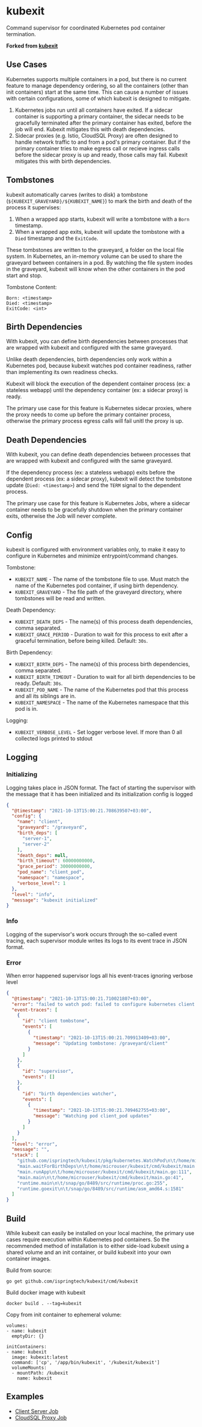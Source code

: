 # kubexit

Command supervisor for coordinated Kubernetes pod container termination.

**Forked from [kubexit](https://github.com/karlkfi/kubexit)**

## Use Cases

Kubernetes supports multiple containers in a pod, but there is no current feature to manage dependency ordering, so all the containers (other than init containers) start at the same time. This can cause a number of issues with certain configurations, some of which kubexit is designed to mitigate.

1. Kubernetes jobs run until all containers have exited. If a sidecar container is supporting a primary container, the sidecar needs to be gracefully terminated after the primary container has exited, before the job will end. Kubexit mitigates this with death dependencies.
2. Sidecar proxies (e.g. Istio, CloudSQL Proxy) are often designed to handle network traffic to and from a pod's primary container. But if the primary container tries to make egress call or recieve ingress calls before the sidecar proxy is up and ready, those calls may fail. Kubexit mitigates this with birth dependencies.

## Tombstones

kubexit automatically carves (writes to disk) a tombstone (`${KUBEXIT_GRAVEYARD}/${KUBEXIT_NAME}`) to mark the birth and death of the process it supervises:

1. When a wrapped app starts, kubexit will write a tombstone with a `Born` timestamp.
1. When a wrapped app exits, kubexit will update the tombstone with a `Died` timestamp and the `ExitCode`.

These tombstones are written to the graveyard, a folder on the local file system. In Kubernetes, an in-memory volume can be used to share the graveyard between containers in a pod. By watching the file system inodes in the graveyard, kubexit will know when the other containers in the pod start and stop.

Tombstone Content:

```
Born: <timestamp>
Died: <timestamp>
ExitCode: <int>
```

## Birth Dependencies

With kubexit, you can define birth dependencies between processes that are wrapped with kubexit and configured with the same graveyard.

Unlike death dependencies, birth dependencies only work within a Kubernetes pod, because kubexit watches pod container readiness, rather than implementing its own readiness checks.

Kubexit will block the execution of the dependent container process (ex: a stateless webapp) until the dependency container (ex: a sidecar proxy) is ready.

The primary use case for this feature is Kubernetes sidecar proxies, where the proxy needs to come up before the primary container process, otherwise the primary process egress calls will fail unitl the proxy is up.

## Death Dependencies

With kubexit, you can define death dependencies between processes that are wrapped with kubexit and configured with the same graveyard.

If the dependency process (ex: a stateless webapp) exits before the dependent process (ex: a sidecar proxy), kubexit will detect the tombstone update (`Died: <timestamp>`) and send the `TERM` signal to the dependent process.

The primary use case for this feature is Kubernetes Jobs, where a sidecar container needs to be gracefully shutdown when the primary container exits, otherwise the Job will never complete.

## Config

kubexit is configured with environment variables only, to make it easy to configure in Kubernetes and minimize entrypoint/command changes.

Tombstone:
- `KUBEXIT_NAME` - The name of the tombstone file to use. Must match the name of the Kubernetes pod container, if using birth dependency.
- `KUBEXIT_GRAVEYARD` - The file path of the graveyard directory, where tombstones will be read and written.

Death Dependency:
- `KUBEXIT_DEATH_DEPS` - The name(s) of this process death dependencies, comma separated.
- `KUBEXIT_GRACE_PERIOD` - Duration to wait for this process to exit after a graceful termination, before being killed. Default: `30s`.

Birth Dependency:
- `KUBEXIT_BIRTH_DEPS` - The name(s) of this process birth dependencies, comma separated.
- `KUBEXIT_BIRTH_TIMEOUT` - Duration to wait for all birth dependencies to be ready. Default: `30s`.
- `KUBEXIT_POD_NAME` - The name of the Kubernetes pod that this process and all its siblings are in.
- `KUBEXIT_NAMESPACE` - The name of the Kubernetes namespace that this pod is in.

Logging:
- `KUBEXIT_VERBOSE_LEVEL` - Set logger verbose level. If more than 0 all collected logs printed to stdout

## Logging

### Initializing

Logging takes place in JSON format. The fact of starting the supervisor with the message that it has been initialized and its initialization config is logged 
```json
{
  "@timestamp": "2021-10-13T15:00:21.708639507+03:00",
  "config": {
    "name": "client",
    "graveyard": "/graveyard",
    "birth_deps": [
      "server-1",
      "server-2"
    ],
    "death_deps": null,
    "birth_timeout": 60000000000,
    "grace_period": 30000000000,
    "pod_name": "client_pod",
    "namespace": "namespace",
    "verbose_level": 1
  },
  "level": "info",
  "message": "kubexit initialized"
}
```

### Info
Logging of the supervisor's work occurs through the so-called event tracing, each supervisor module writes its logs to its event trace in JSON format.




### Error

When error happened supervisor logs all his event-traces ignoring verbose level

```json
{
  "@timestamp": "2021-10-13T15:00:21.710021807+03:00",
  "error": "failed to watch pod: failed to configure kubernetes client: unable to load in-cluster configuration, KUBERNETES_SERVICE_HOST and KUBERNETES_SERVICE_PORT must be defined",
  "event-traces": [
    {
      "id": "client tombstone",
      "events": [
        {
          "timestamp": "2021-10-13T15:00:21.709913409+03:00",
          "message": "Updating tombstone: /graveyard/client"
        }
      ]
    },
    {
      "id": "supervisor",
      "events": []
    },
    {
      "id": "birth dependencies watcher",
      "events": [
        {
          "timestamp": "2021-10-13T15:00:21.709462755+03:00",
          "message": "Watching pod client_pod updates"
        }
      ]
    }
  ],
  "level": "error",
  "message": "",
  "stack": [
    "github.com/ispringtech/kubexit/pkg/kubernetes.WatchPod\n\t/home/microuser/kubexit/pkg/kubernetes/watch.go:29",
    "main.waitForBirthDeps\n\t/home/microuser/kubexit/cmd/kubexit/main.go:157",
    "main.runApp\n\t/home/microuser/kubexit/cmd/kubexit/main.go:111",
    "main.main\n\t/home/microuser/kubexit/cmd/kubexit/main.go:41",
    "runtime.main\n\t/snap/go/8489/src/runtime/proc.go:255",
    "runtime.goexit\n\t/snap/go/8489/src/runtime/asm_amd64.s:1581"
  ]
}
```

## Build

While kubexit can easily be installed on your local machine, the primary use cases require execution within Kubernetes pod containers. So the recommended method of installation is to either side-load kubexit using a shared volume and an init container, or build kubexit into your own container images.

Build from source:

```
go get github.com/ispringtech/kubexit/cmd/kubexit
```

Build docker image with kubexit

```shell
docker build . --tag=kubexit
```
Copy from init container to ephemeral volume:

```
volumes:
- name: kubexit
  emptyDir: {}

initContainers:
- name: kubexit
  image: kubexit:latest
  command: ['cp', '/app/bin/kubexit', '/kubexit/kubexit']
  volumeMounts:
  - mountPath: /kubexit
    name: kubexit
```

## Examples

- [Client Server Job](examples/client-server-job/)
- [CloudSQL Proxy Job](examples/cloudsql-proxy-job/)
